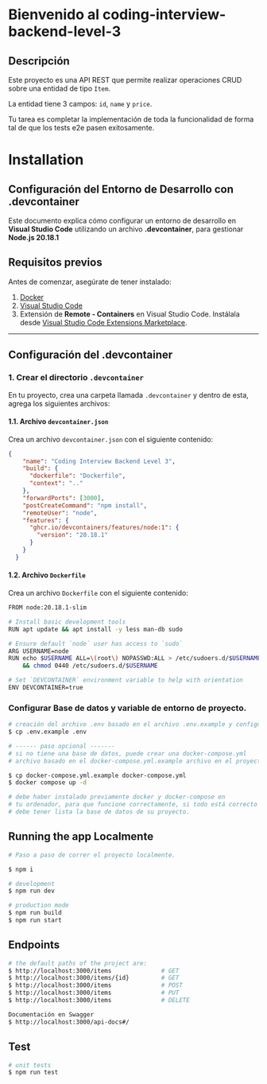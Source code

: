 # Bienvenido al coding-interview-backend-level-3

## Descripción
Este proyecto es una API REST que permite realizar operaciones CRUD sobre una entidad de tipo `Item`.

La entidad tiene 3 campos: `id`, `name` y `price`.

Tu tarea es completar la implementación de toda la funcionalidad de forma tal de que los tests e2e pasen exitosamente.


# Installation

## Configuración del Entorno de Desarrollo con .devcontainer

Este documento explica cómo configurar un entorno de desarrollo en **Visual Studio Code** utilizando un archivo **.devcontainer**, para gestionar **Node.js 20.18.1**

## **Requisitos previos**

Antes de comenzar, asegúrate de tener instalado:

1. [Docker](https://www.docker.com/)  
2. [Visual Studio Code](https://code.visualstudio.com/)  
3. Extensión de **Remote - Containers** en Visual Studio Code. Instálala desde [Visual Studio Code Extensions Marketplace](https://marketplace.visualstudio.com/items?itemName=ms-vscode-remote.remote-containers).

---

## **Configuración del .devcontainer**

### 1. Crear el directorio `.devcontainer`

En tu proyecto, crea una carpeta llamada `.devcontainer` y dentro de esta, agrega los siguientes archivos:

#### **1.1. Archivo `devcontainer.json`**
Crea un archivo `devcontainer.json` con el siguiente contenido:

```json
{
	"name": "Coding Interview Backend Level 3",
	"build": {
	  "dockerfile": "Dockerfile",
	  "context": ".."
	},
	"forwardPorts": [3000],
	"postCreateCommand": "npm install",
	"remoteUser": "node",
	"features": {
	  "ghcr.io/devcontainers/features/node:1": {
		"version": "20.18.1"
	  }
	}
  }
```

#### **1.2. Archivo `Dockerfile`**
Crea un archivo `Dockerfile` con el siguiente contenido:

```bash
FROM node:20.18.1-slim

# Install basic development tools
RUN apt update && apt install -y less man-db sudo

# Ensure default `node` user has access to `sudo`
ARG USERNAME=node
RUN echo $USERNAME ALL=\(root\) NOPASSWD:ALL > /etc/sudoers.d/$USERNAME \
    && chmod 0440 /etc/sudoers.d/$USERNAME

# Set `DEVCONTAINER` environment variable to help with orientation
ENV DEVCONTAINER=true
```




### Configurar Base de datos y variable de entorno de proyecto.
```bash
# creación del archivo .env basado en el archivo .env.example y configurar segun el ambiente.
$ cp .env.example .env

# ------ paso opcional -------
# si no tiene una base de datos, puede crear una docker-compose.yml 
# archivo basado en el docker-compose.yml.example archivo en el proyecto

$ cp docker-compose.yml.example docker-compose.yml
$ docker compose up -d

# debe haber instalado previamente docker y docker-compose en
# tu ordenador, para que funcione correctamente, si todo está correcto
# debe tener lista la base de datos de su proyecto.

```

## Running the app Localmente

```bash
# Paso a paso de correr el proyecto localmente.

$ npm i

# development
$ npm run dev

# production mode
$ npm run build
$ npm run start
```

## Endpoints

```bash
# the default paths of the project are:
$ http://localhost:3000/items              # GET
$ http://localhost:3000/items/{id}         # GET
$ http://localhost:3000/items              # POST
$ http://localhost:3000/items              # PUT
$ http://localhost:3000/items              # DELETE

Documentación en Swagger 
$ http://localhost:3000/api-docs#/
```

## Test

```bash
# unit tests
$ npm run test
```

